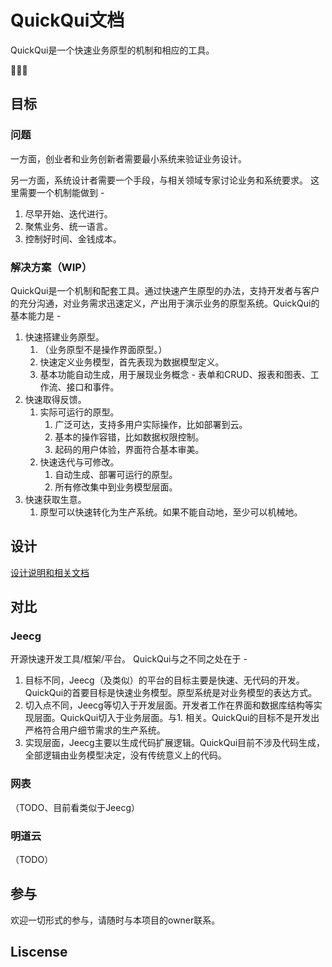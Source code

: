 # QuickQui文档

QuickQui是一个快速业务原型的机制和相应的工具。

🥚🐣🐥



## 目标

### 问题

一方面，创业者和业务创新者需要最小系统来验证业务设计。

另一方面，系统设计者需要一个手段，与相关领域专家讨论业务和系统要求。 这里需要一个机制能做到 - 

1. 尽早开始、迭代进行。
2. 聚焦业务、统一语言。
3. 控制好时间、金钱成本。

### 解决方案（WIP）

QuickQui是一个机制和配套工具。通过快速产生原型的办法，支持开发者与客户的充分沟通，对业务需求迅速定义，产出用于演示业务的原型系统。QuickQui的基本能力是 - 

1. 快速搭建业务原型。
   1. （业务原型不是操作界面原型。）
   2. 快速定义业务模型，首先表现为数据模型定义。
   3. 基本功能自动生成，用于展现业务概念 - 表单和CRUD、报表和图表、工作流、接口和事件。
2. 快速取得反馈。
   1. 实际可运行的原型。
      1. 广泛可达，支持多用户实际操作，比如部署到云。
      2. 基本的操作容错，比如数据权限控制。
      3. 起码的用户体验，界面符合基本审美。
   2. 快速迭代与可修改。
      1. 自动生成、部署可运行的原型。
      2. 所有修改集中到业务模型层面。
3. 快速获取生意。
   1. 原型可以快速转化为生产系统。如果不能自动地，至少可以机械地。

## 设计

[设计说明和相关文档](./design.md)

## 对比

### Jeecg

开源快速开发工具/框架/平台。 QuickQui与之不同之处在于 - 
1. 目标不同，Jeecg（及类似）的平台的目标主要是快速、无代码的开发。QuickQui的首要目标是快速业务模型。原型系统是对业务模型的表达方式。
2. 切入点不同，Jeecg等切入于开发层面。开发者工作在界面和数据库结构等实现层面。QuickQui切入于业务层面。与1. 相关。QuickQui的目标不是开发出严格符合用户细节需求的生产系统。
3. 实现层面，Jeecg主要以生成代码扩展逻辑。QuickQui目前不涉及代码生成，全部逻辑由业务模型决定，没有传统意义上的代码。

### 网表

（TODO、目前看类似于Jeecg）

### 明道云

（TODO）

## 参与

欢迎一切形式的参与，请随时与本项目的owner联系。

## Liscense
